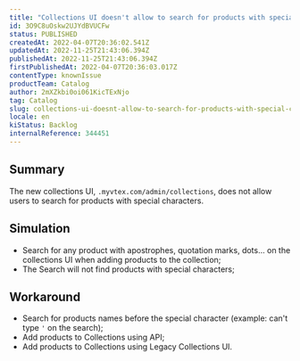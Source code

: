 ```yaml
---
title: "Collections UI doesn't allow to search for products with special characters"
id: 3O9C8uOskw2UJYdBVUCFw
status: PUBLISHED
createdAt: 2022-04-07T20:36:02.541Z
updatedAt: 2022-11-25T21:43:06.394Z
publishedAt: 2022-11-25T21:43:06.394Z
firstPublishedAt: 2022-04-07T20:36:03.017Z
contentType: knownIssue
productTeam: Catalog
author: 2mXZkbi0oi061KicTExNjo
tag: Catalog
slug: collections-ui-doesnt-allow-to-search-for-products-with-special-characters
locale: en
kiStatus: Backlog
internalReference: 344451
---
```


## Summary


The new collections UI, `.myvtex.com/admin/collections`, does not allow users to search for products with special characters.



## Simulation



- Search for any product with apostrophes, quotation marks, dots... on the collections UI when adding products to the collection;
- The Search will not find products with special characters;



## Workaround


- Search for products names before the special character (example: can't type `'` on the search);
- Add products to Collections using API;
- Add products to Collections using Legacy Collections UI.

